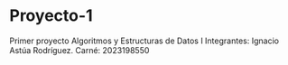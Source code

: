 # Proyecto-1
Primer proyecto Algoritmos y Estructuras de Datos I
Integrantes:
Ignacio Astúa Rodríguez. Carné: 2023198550
